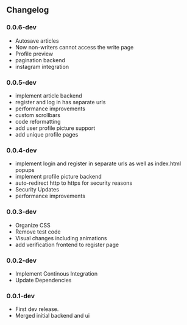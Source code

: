 ## Changelog

### 0.0.6-dev
- Autosave articles
- Now non-writers cannot access the write page
- Profile preview
- pagination backend
- instagram integration

### 0.0.5-dev

- implement article backend
- register and log in has separate urls
- performance improvements
- custom scrollbars
- code reformatting
- add user profile picture support
- add unique profile pages

### 0.0.4-dev

- implement login and register in separate urls as well as index.html popups
- implement profile picture backend
- auto-redirect http to https for security reasons
- Security Updates
- performance improvements

### 0.0.3-dev

- Organize CSS
- Remove test code
- Visual changes including animations
- add verification frontend to register page

### 0.0.2-dev

- Implement Continous Integration
- Update Dependencies

### 0.0.1-dev

- First dev release.
- Merged initial backend and ui
